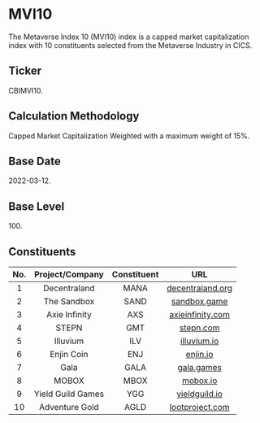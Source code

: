 # MVI10

The Metaverse Index 10 (MVI10) index is a capped market capitalization index with 10 constituents selected from the Metaverse Industry in CICS.

## Ticker

CBIMVI10.

## Calculation Methodology

Capped Market Capitalization Weighted with a maximum weight of 15%.

## Base Date

2022-03-12.

## Base Level

100\.

## Constituents

| No. |  Project/Company  | Constituent |                       URL                       |
| :-: | :---------------: | :---------: | :---------------------------------------------: |
|  1  |    Decentraland   |     MANA    |  [decentraland.org](https://decentraland.org/)  |
|  2  |    The Sandbox    |     SAND    |   [sandbox.game](https://www.sandbox.game/en/)  |
|  3  |   Axie Infinity   |     AXS     |  [axieinfinity.com](https://axieinfinity.com/)  |
|  4  |       STEPN       |     GMT     |       [stepn.com](https://www.stepn.com/)       |
|  5  |      Illuvium     |     ILV     |     [illuvium.io](https://www.illuvium.io/)     |
|  6  |     Enjin Coin    |     ENJ     |          [enjin.io](https://enjin.io/)          |
|  7  |        Gala       |     GALA    | [gala.games](https://app.gala.games/index.html) |
|  8  |       MOBOX       |     MBOX    |       [mobox.io](https://www.mobox.io/#/)       |
|  9  | Yield Guild Games |     YGG     |     [yieldguild.io](https://yieldguild.io/)     |
|  10 |   Adventure Gold  |     AGLD    | [lootproject.com](https://www.lootproject.com/) |
